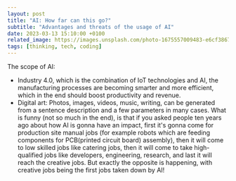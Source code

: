 ```yaml
---
layout: post
title: "AI: How far can this go?"
subtitle: "Advantages and threats of the usage of AI"
date: 2023-03-13 15:10:00 +0100
related_image: https://images.unsplash.com/photo-1675557009483-e6cf3867976b?ixlib=rb-4.0.3&ixid=MnwxMjA3fDB8MHxwaG90by1wYWdlfHx8fGVufDB8fHx8&auto=format&fit=crop&w=2070&q=80
tags: [thinking, tech, coding]
---
```


The scope of AI:

- Industry 4.0, which is the combination of IoT technologies and AI, the manufacturing processes are becoming smarter and more efficient, which in the end should boost productivity and revenue.
- Digital art: Photos, images, videos, music, writing, can be generated from a sentence description and a few parameters in many cases. What is funny (not so much in the end), is that if you asked people ten years ago about how AI is gonna have an impact, first it's gonna come for production site manual jobs (for example robots which are feeding components for PCB(printed circuit board) assembly), then it will come to low skilled jobs like catering jobs, then it will come to take high-qualified jobs like developers, engineering, research, and last it will reach the creative jobs. But exactly the opposite is happening, with creative jobs being the first jobs taken down by AI!
